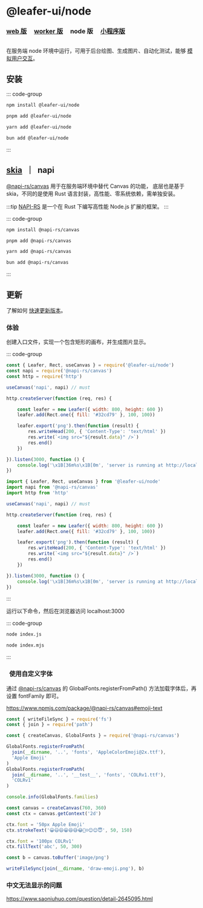 # @leafer-ui/node

### [web 版](/guide/install/ui/start.md) &nbsp; &nbsp; [worker 版](/guide/install/ui/worker/start.md) &nbsp; &nbsp; node 版 &nbsp; &nbsp; [小程序版](/guide/install/ui/miniapp/start.md)

##

在服务端 node 环境中运行，可用于后台绘图、生成图片、自动化测试，能够 [模拟用户交互](/reference/event/simulation.md)。

## 安装

::: code-group

```sh [npm]
npm install @leafer-ui/node
```

```sh [pnpm]
pnpm add @leafer-ui/node
```

```sh [yarn]
yarn add @leafer-ui/node
```

```sh [bun]
bun add @leafer-ui/node
```

:::

## [skia](./start.md#skia-napi) &nbsp;｜&nbsp; napi

[@napi-rs/canvas](https://www.npmjs.com/package/@napi-rs/canvas) 用于在服务端环境中替代 Canvas 的功能， 底层也是基于 skia，不同的是使用 Rust 语言封装，高性能、零系统依赖，需单独安装。

:::tip
[NAPI-RS](https://napi.rs) 是一个在 Rust 下编写高性能 Node.js 扩展的框架。
:::

::: code-group

```sh [npm]
npm install @napi-rs/canvas
```

```sh [pnpm]
pnpm add @napi-rs/canvas
```

```sh [yarn]
yarn add @napi-rs/canvas
```

```sh [bun]
bun add @napi-rs/canvas
```

:::

## 更新

了解如何 [快速更新版本](/guide/update.md)。

### 体验

创建入口文件，实现一个包含矩形的画布，并生成图片显示。

::: code-group

```js
const { Leafer, Rect, useCanvas } = require('@leafer-ui/node')
const napi = require('@napi-rs/canvas')
const http = require('http')

useCanvas('napi', napi) // must

http.createServer(function (req, res) {

    const leafer = new Leafer({ width: 800, height: 600 })
    leafer.add(Rect.one({ fill: '#32cd79' }, 100, 100))

    leafer.export('png').then(function (result) {
        res.writeHead(200, { 'Content-Type': 'text/html' })
        res.write(`<img src="${result.data}" />`)
        res.end()
    })

}).listen(3000, function () {
    console.log('\x1B[36m%s\x1B[0m', 'server is running at http://localhost:3000')
})
```

```js
import { Leafer, Rect, useCanvas } from '@leafer-ui/node'
import napi from '@napi-rs/canvas'
import http from 'http'

useCanvas('napi', napi) // must

http.createServer(function (req, res) {

    const leafer = new Leafer({ width: 800, height: 600 })
    leafer.add(Rect.one({ fill: '#32cd79' }, 100, 100))

    leafer.export('png').then(function (result) {
        res.writeHead(200, { 'Content-Type': 'text/html' })
        res.write(`<img src="${result.data}" />`)
        res.end()
    })

}).listen(3000, function () {
    console.log('\x1B[36m%s\x1B[0m', 'server is running at http://localhost:3000')
})
```

:::

运行以下命令，然后在浏览器访问 localhost:3000

::: code-group

```sh [js]
node index.js
```

```sh [mjs]
node index.mjs
```

:::

###   使用自定义字体

通过 [@napi-rs/canvas](https://www.npmjs.com/package/@napi-rs/canvas) 的 GlobalFonts.registerFromPath() 方法加载字体后，再设置 fontFamily 即可。

https://www.npmjs.com/package/@napi-rs/canvas#emoji-text

```js
const { writeFileSync } = require('fs')
const { join } = require('path')

const { createCanvas, GlobalFonts } = require('@napi-rs/canvas')

GlobalFonts.registerFromPath(
  join(__dirname, '..', 'fonts', 'AppleColorEmoji@2x.ttf'),
  'Apple Emoji'
)
GlobalFonts.registerFromPath(
  join(__dirname, '..', '__test__', 'fonts', 'COLRv1.ttf'),
  'COLRv1'
)

console.info(GlobalFonts.families)

const canvas = createCanvas(760, 360)
const ctx = canvas.getContext('2d')

ctx.font = '50px Apple Emoji'
ctx.strokeText('😀😃😄😁😆😅😂🤣☺️😊😊😇', 50, 150)

ctx.font = '100px COLRv1'
ctx.fillText('abc', 50, 300)

const b = canvas.toBuffer('image/png')

writeFileSync(join(__dirname, 'draw-emoji.png'), b)
```

### 中文无法显示的问题

https://www.saoniuhuo.com/question/detail-2645095.html
